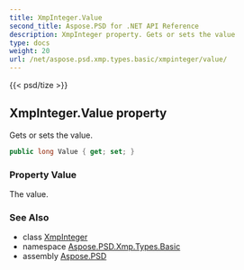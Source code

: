 ```yaml
---
title: XmpInteger.Value
second_title: Aspose.PSD for .NET API Reference
description: XmpInteger property. Gets or sets the value
type: docs
weight: 20
url: /net/aspose.psd.xmp.types.basic/xmpinteger/value/
---
```

{{< psd/tize >}}
## XmpInteger.Value property

Gets or sets the value.

```csharp
public long Value { get; set; }
```

### Property Value

The value.

### See Also

* class [XmpInteger](../)
* namespace [Aspose.PSD.Xmp.Types.Basic](../../xmpinteger/)
* assembly [Aspose.PSD](../../../)


